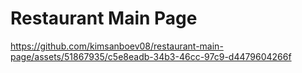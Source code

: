 # Restaurant Main Page


https://github.com/kimsanboev08/restaurant-main-page/assets/51867935/c5e8eadb-34b3-46cc-97c9-d4479604266f

